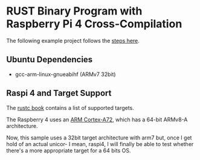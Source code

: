 # RUST Binary Program with Raspberry Pi 4 Cross-Compilation

The following example project follows the [steps here](https://medium.com/swlh/compiling-rust-for-raspberry-pi-arm-922b55dbb050).

## Ubuntu Dependencies

 * gcc-arm-linux-gnueabihf (ARMv7 32bit)

## Raspi 4 and Target Support

The [rustc book](https://doc.rust-lang.org/nightly/rustc/platform-support.html)
contains a list of supported targets.

The Raspberry 4 uses an [ARM Cortex-A72](https://en.wikipedia.org/wiki/ARM_Cortex-A72),
which has a 64-bit ARMv8-A architecture.

Now, this sample uses a 32bit target architecture with arm7 but, once I get hold of
an actual unicor- I mean, raspi4, I will finally be able to test whether there's a
more appropriate target for a 64 bits OS.
